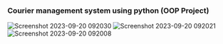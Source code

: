 ### Courier management system using python (OOP Project)




![Screenshot 2023-09-20 092030](https://github.com/meetshaks/Courier-Management-System-Using-Python/assets/98010607/9b681d23-5b5f-4b3a-8ed3-bfc48fa56f87)
![Screenshot 2023-09-20 092021](https://github.com/meetshaks/Courier-Management-System-Using-Python/assets/98010607/8538b906-2610-4a14-a5a8-d8a5ecf084b1)
![Screenshot 2023-09-20 092008](https://github.com/meetshaks/Courier-Management-System-Using-Python/assets/98010607/475009c7-1bc6-4d34-a05a-d865723cd47e)
